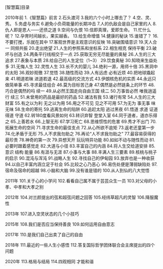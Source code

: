 [智慧篇]目录


2010年前
1.《智慧篇》前言
2.石头渡河
3.我的六个小时上哪去了？
4.空、灵、秀。
5.务虚与务实
6.避免小负荷能量的长期冲击
7.人的仇敌会是自己家里的人
8.仇人即是恩人——还债之道
9.空间与仇恨
10.信即真理，爱即生命。
11.忙什么呢？ 
12.孕育时间越长，果实越香。
13.给生命增值
14.健康的秘诀
15.谁错了？
16.不要打搅，乐就在其中
17.客观世界是主观意识的反映
18.突破围墙意识
19.天人合一 同频共振
20.走出绝望
21.人生的参照系和坐标系
22.相生相克 保持平衡
23.破坏与创造
24.两条平行线相交于一点
25.获取无穷无尽能量的奥秘
26.人生的三大追求
27.表象与本质
28.给自己的人生定位（1~3）
29.饮食奥秘
30.知晓来生益处多
31.无悔人生
32.灵性人生
33.长不大的婴儿
34.绝利一源，用师十倍
35.黑洞中的太阳
36.观妙观徼
37.觉悟
38.随性而动
39.人有远虑 必有近烦
40.把地球撬起来
41.明道若昧 进道若退
42.最高级的交流方式
43.伊朗核危机的实质
44.永远只做简单事
45.寻求最佳组合
46.莫为目标苦己身
47.偶然是必然链条上的环节
48.巧合是偶然的吗 续一
49.从必然王国走向自由王国 续二
50.万事皆必然 唯我逍遥行 续三
51.未曾用的药品是最好的药品
52.诸法有我
53.诸行有常
54.人生的三大财富
55.有之以为利 无之以为用
56.用之不可见 见之不可用
57.为无为 事无事 味无味
58.生命的寄托
59.逃离生命的陷阱
60.追赶太阳 逃过黑夜
61.悟道 求道 证道 得道 守道
62.转180度看风景如何
63.转识弃智 登堂入室
64.同于道者，道亦乐得之
65.上善若水
66.上智无形
67.学习死亡
68.思维惯性的危害
69.秀才不出门
70.拓展生命的空间
71.寻求生命的最佳支点
72.从心所欲不逾矩
73.返老还童第一步
74.化矛盾于无形
75.人不求我勿助之
76.再论“人不求我勿助之”
77.最容易获得的最珍贵
78.神奇的第一次
79.异想天开 玩玩特异功能
80.如如不动与随性而动
81.必要时跟着感觉走
82.大道与小径
83.丰富自己的内涵
84.将人生交给道安排
85.意识 结构 能量
86.有涯与无涯
87.小事与大事
88.丰满人生三要素
89.核桃与桃子的启示
90.混沌与浑沌
91.战略人生
92.寻找自己的伊甸园
93.放弃也是一种收获
94.以自己丰富内涵立足于社会
95.比较之心乃恶心
96.易伤处便是薄弱缺陷处
97.宿命及宿命的超越
98.小脑和大脑
99.没有谁是错的
100.从人到仙的八大觉悟


2011年
101.关于心的小学问
102.看看自己属不属于芸芸众生一员
103.对父母的小孝、中孝和大孝之别


2012年
104.对兰颜提出的弦和超弦问题之回答
105.经纬草超凡的灵智 
106.降服魔性


2013年
107.进入空灵状态的几个小技巧


2015年
108.我们是否应当保持善良
109.如何运用自由意志


2017年
110.是我们自己出卖了自己的自由


2018年
111.最近的一些人生小感悟
112.答复国际哲学团体联合会主席提出的四个问题


2020年
113.格局与结局
114.四观相同 才能和谐



